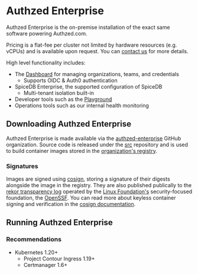 # Authzed Enterprise

Authzed Enterprise is the on-premise installation of the exact same software powering Authzed.com.

Pricing is a flat-fee per cluster not limited by hardware resources (e.g. vCPUs) and is available upon request.
You can [contact us] for more details.

[contact us]: https://authzed.com/contact/?utm_source=docs

High level functionality includes:

- The [Dashboard] for managing organizations, teams, and credentials
  - Supports OIDC & Auth0 authentication
- SpiceDB Enterprise, the supported configuration of SpiceDB
  - Multi-tenant isolation built-in
- Developer tools such as the [Playground]
- Operations tools such as our internal health monitoring

[Dashboard]: https://app.authzed.com
[Playground]: https://play.authzed.com

## Downloading Authzed Enterprise

Authzed Enterprise is made available via the [authzed-enterprise] GitHub organization.
Source code is released under the [src] repository and is used to build container images stored in the [organization's registry].

[authzed-enterprise]: https://github.com/authzed-enterprise
[src]: https://github.com/authzed-enterprise/src
[organization's registry]: https://github.com/orgs/authzed-enterprise/packages

### Signatures

Images are signed using [cosign], storing a signature of their digests alongside the image in the registry.
They are also published publically to the [rekor transparency log] operated by the [Linux Foundation's] security-focused foundation, the [OpenSSF].
You can read more about keyless container signing and verification in the [cosign documentation].

[cosign]: https://github.com/sigstore/cosign
[rekor transparency log]: https://rekor.sigstore.dev
[Linux Foundation's]: https://www.linuxfoundation.org
[OpenSSF]: https://openssf.org
[cosign documentation]: https://github.com/sigstore/cosign/blob/main/KEYLESS.md

## Running Authzed Enterprise

### Recommendations

- Kubernetes 1.20+
  - Project Contour Ingress 1.19+
  - Certmanager 1.6+
